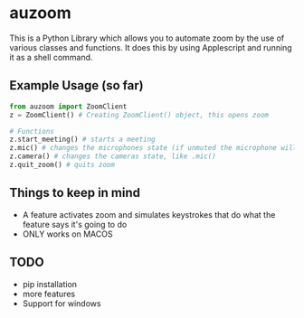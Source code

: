 # auzoom
This is a Python Library which allows you to automate zoom by the use of various classes and
functions. It does this by using Applescript and running it as a shell command.

## Example Usage (so far)

```python
from auzoom import ZoomClient
z = ZoomClient() # Creating ZoomClient() object, this opens zoom

# Functions
z.start_meeting() # starts a meeting
z.mic() # changes the microphones state (if unmuted the microphone will mute, if muted the microphone will unmute
z.camera() # changes the cameras state, like .mic()
z.quit_zoom() # quits zoom
```

## Things to keep in mind
* A feature activates zoom and simulates keystrokes that do what the feature says it's going to do
* ONLY works on MACOS

## TODO
* pip installation
* more features
* Support for windows
